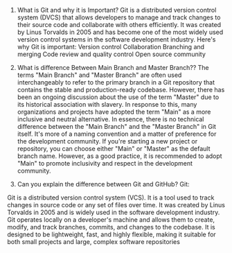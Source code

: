 1. What is Git and why it is Important?
Git is a distributed version control system (DVCS) that allows developers to manage and track changes to their source code and collaborate with others efficiently. It was created by Linus Torvalds in 2005 and has become one of the most widely used version control systems in the software development industry.
Here's why Git is important:
Version control
Collaboration
Branching and merging
Code review and quality control
Open source community

2. What is difference Between Main Branch and Master Branch??
   The terms "Main Branch" and "Master Branch" are often used interchangeably to refer to the primary branch in a Git repository that contains the stable and production-ready codebase. However, there has been an ongoing discussion about the use of the term "Master" due to its historical association with slavery. In response to this, many organizations and projects have adopted the term "Main" as a more inclusive and neutral alternative.
   In essence, there is no technical difference between the "Main Branch" and the "Master Branch" in Git itself. It's more of a naming convention and a matter of preference for the development community.
   If you're starting a new project or repository, you can choose either "Main" or "Master" as the default branch name. However, as a good practice, it is recommended to adopt "Main" to promote inclusivity and respect in the development community.

3. Can you explain the difference between Git and GitHub?
   Git:

Git is a distributed version control system (VCS). It is a tool used to track changes in source code or any set of files over time. It was created by Linus Torvalds in 2005 and is widely used in the software development industry.
Git operates locally on a developer's machine and allows them to create, modify, and track branches, commits, and changes to the codebase.
It is designed to be lightweight, fast, and highly flexible, making it suitable for both small projects and large, complex software repositories
